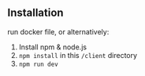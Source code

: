 ## Installation
run docker file, or alternatively:
1. Install npm & node.js
2. `npm install` in this `/client` directory
3. `npm run dev`